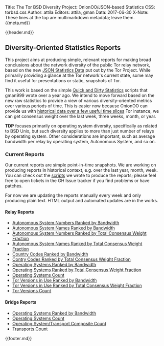 Title: The Tor BSD Diversity Project: OnionOO/JSON-based Statistics
CSS: torbsd.css
Author: attila
Editors: attila, gman
Data: 2017-06-30
X-Note: These lines at the top are multimarkdown metadata; leave them.
{{meta.md}}

{{header.md}}

## Diversity-Oriented Statistics Reports ##

This project aims at producing simple, relevant reports for making
broad conclusions about the network diversity of the public Tor relay
network, based on the new
[JSON Statistics Data](https://metrics.torproject.org/onionoo.html) put out by the
Tor Project. While primarily providing a glance at the Tor network's
current state, some may find it useful for presentations or static,
snapshots of Tor.

This work is based on the simple
[Quick and Dirty Statistics](dirty-stats.html) scripts that gman999
wrote over a year ago.  We intend to move forward based on the new raw
statistics to provide a view of various diversity-oriented metrics
over various periods of time.  This is easier now because OnionOO can
provide us with
[historical data over a few useful time slices](https://metrics.torproject.org/onionoo.html#history)
For instance, we can get consensus weight over the last week, three
weeks, month, or year.

__TDP__ focuses primarily on operating system diversity, specifically
as related to BSD Unix, but such diversity applies to more than just
number of relays by operating system. Other considerations are
important, such as average bandwidth per relay by operating system,
Autonomous System, and so on.

### Current Reports ###

Our current reports are simple point-in-time snapshots. We are
working on producing reports in historical context, e.g. over the
last year, month, week. You can check out the
[scripts](https://github.com/torbsd/tdp-onion-stats) we wrote to
produce the reports; please feel free to open tickets in the GH Issue
tracker if you find problems or have patches.

For now we are updating the reports manually every week and only
producing plain text.  HTML output and automated updates are in the
works.

#### Relay Reports ####

* [Autonomous System Numbers Ranked by Bandwidth](oostats/relays-bw-by-as.txt)
* [Autonomous System Names Ranked by Bandwidth](oostats/relays-bw-by-asn.txt)
* [Autonomous System Numbers Ranked by Total Consensus Weight Fraction](oostats/relays-cweight-by-as.txt)
* [Autonomous System Names Ranked by Total Consensus Weight Fraction](oostats/relays-cweight-by-asn.txt)
* [Country Codes Ranked by Bandwidth](oostats/relays-bw-by-cc.txt)
* [Contry Codes Ranked by Total Consensus Weight Fraction](oostats/relays-cweight-by-cc.txt)
* [Operating Systems Ranked by Bandwidth](oostats/relays-bw-by-os.txt)
* [Operating Systems Ranked by Total Consensus Weight Fraction](oostats/relays-cweight-by-os.txt)
* [Operating Systems Count](oostats/relays-os-count.txt)
* [Tor Versions in Use Ranked by Bandwidth](oostats/relays-bw-by-vers.txt)
* [Tor Versions in Use Ranked by Total Consensus Weight Fraction](oostats/relays-cweight-by-vers.txt)
* [Tor Versions Count](oostats/relays-vers-count.txt)

#### Bridge Reports ####

* [Operating Systems Ranked by Bandwidth](oostats/bridges-bw-by-os.txt)
* [Operating Systems Count](oostats/bridges-os-count.txt)
* [Operating System/Transport Composite Count](oostats/bridges-trans-os.txt)
* [Transports Count](oostats/bridges-trans-count.txt)

{{footer.md}}
